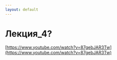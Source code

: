 ```yaml
---
layout: default
---
```

# Лекция_4?

[https://www.youtube.com/watch?v=87gebJAR3Tw](https://www.youtube.com/watch?v=87gebJAR3Tw)